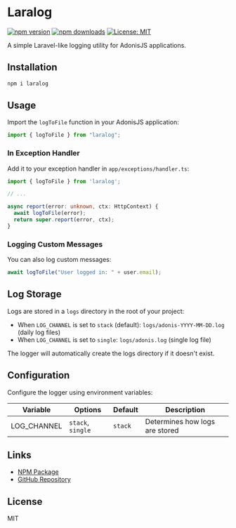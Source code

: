 # Laralog

[![npm version](https://img.shields.io/npm/v/laralog.svg)](https://www.npmjs.com/package/laralog)
[![npm downloads](https://img.shields.io/npm/dm/laralog.svg)](https://www.npmjs.com/package/laralog)
[![License: MIT](https://img.shields.io/badge/License-MIT-blue.svg)](https://github.com/xndbogdan/laralog/blob/main/LICENSE)

A simple Laravel-like logging utility for AdonisJS applications.

## Installation

```bash
npm i laralog
```

## Usage

Import the `logToFile` function in your AdonisJS application:

```typescript
import { logToFile } from "laralog";
```

### In Exception Handler

Add it to your exception handler in `app/exceptions/handler.ts`:

```typescript
import { logToFile } from 'laralog';

// ...

async report(error: unknown, ctx: HttpContext) {
  await logToFile(error);
  return super.report(error, ctx);
}
```

### Logging Custom Messages

You can also log custom messages:

```typescript
await logToFile("User logged in: " + user.email);
```

## Log Storage

Logs are stored in a `logs` directory in the root of your project:

- When `LOG_CHANNEL` is set to `stack` (default): `logs/adonis-YYYY-MM-DD.log` (daily log files)
- When `LOG_CHANNEL` is set to `single`: `logs/adonis.log` (single log file)

The logger will automatically create the logs directory if it doesn't exist.

## Configuration

Configure the logger using environment variables:

| Variable    | Options           | Default | Description                    |
| ----------- | ----------------- | ------- | ------------------------------ |
| LOG_CHANNEL | `stack`, `single` | `stack` | Determines how logs are stored |

## Links

- [NPM Package](https://www.npmjs.com/package/laralog)
- [GitHub Repository](https://github.com/xndbogdan/laralog)

## License

MIT
